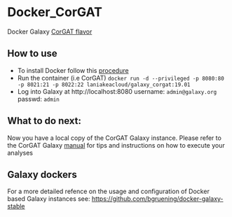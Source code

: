 # Docker_CorGAT
Docker Galaxy [CorGAT flavor](https://github.com/matteo14c/CorGAT/tree/Revision_V1) 

## How to use 
- To install Docker follow this [procedure](https://docs.docker.com/engine/install/)
- Run the container (i.e CorGAT)
  `docker run -d --privileged -p 8080:80 -p 8021:21 -p 8022:22 laniakeacloud/galaxy_corgat:19.01`
- Log into Galaxy at http://localhost:8080 username: `admin@galaxy.org` passwd: `admin`

## What to do next:
Now you have a local copy of the CorGAT Galaxy instance. Please refer to the CorGAT Galaxy [manual](https://corgat.readthedocs.io/en/latest/) for tips and instructions on how to execute your analyses  

## Galaxy dockers 
For a more detailed refence on the usage and configuration of Docker based Galaxy instances see: https://github.com/bgruening/docker-galaxy-stable
